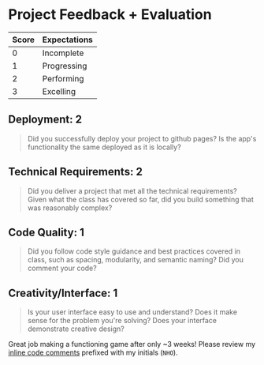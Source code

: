 # Project Feedback + Evaluation

| Score | Expectations |
| --- | --- |
| 0 | Incomplete |
| 1 | Progressing |
| 2 | Performing |
| 3 | Excelling |

## Deployment: 2

> Did you successfully deploy your project to github pages? Is the app's functionality the same deployed as it is locally?

## Technical Requirements: 2

> Did you deliver a project that met all the technical requirements? Given what the class has covered so far, did you build something that was reasonably complex?

## Code Quality: 1

> Did you follow code style guidance and best practices covered in class, such as spacing, modularity, and semantic naming? Did you comment your code?

## Creativity/Interface: 1

> Is your user interface easy to use and understand? Does it make sense for the problem you're solving? Does your interface demonstrate creative design?

Great job making a functioning game after only ~3 weeks! Please review my [inline code comments](https://github.com/bkeating55/Project-1/compare/master...nolds9:feedback) prefixed with my initials (`NHO`).
